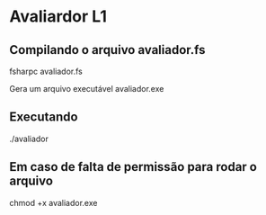# Avaliardor L1

## Compilando o arquivo avaliador.fs
fsharpc avaliador.fs

Gera um arquivo executável avaliador.exe

## Executando
./avaliador

## Em caso de falta de permissão para rodar o arquivo
chmod +x avaliador.exe
